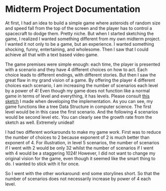 # Midterm Project Documentation

At first, I had an idea to build a simple game where asteroids of random size and speed fall from the top of the screen and the player has to control a spacecraft to dodge them. Pretty niche. But when I started sketching the game, I realized I wanted something different from my own midterm project. I wanted it not only to be a game, but an experience. I wanted something shocking, funny, entertaining, and wholesome. Then I saw that I could achieve all that with a text based video game.

The game premises were simple enough: each time, the player is presented with a scenario and they have 4 different choices on how to act. Each choice leads to different endings, with different stories. But then I saw the great flaw in my grand vision of a game. By offering the player 4 different choices each scenario, I am increasing the number of scenarios each level by a power of 4! Even though my game does not function like a normal game in terms of level and everything, it has levels. Please consult [this sketch](sketch.jpg) I made when developing the implementation. As you can see, my game functions like a tree Data Structure in computer science. The first level would be in this case the first scenario. And the following 4 scenarios would be second level etc. You can clearly see the growth rate from the sketch as well. Extremely unideal! 

I had two different workarounds to make my game work. First was to reduce the number of choices to 2 because exponent of 2 is much better than exponent of 4. For illustration, in level 5 scenarios, the number of scenarios if I went with 2 would be only 32 whilst the number of scenarios if I went with 4 would be a staggering 1024! However, I did not want to change my original vision for the game, even though it seemed like the smart thing to do. I wanted to stick with it for once. 

So I went with the other workaround: end some storylines short. So that the number of scenarios does not necessarily increase by power of 4 each level. 

